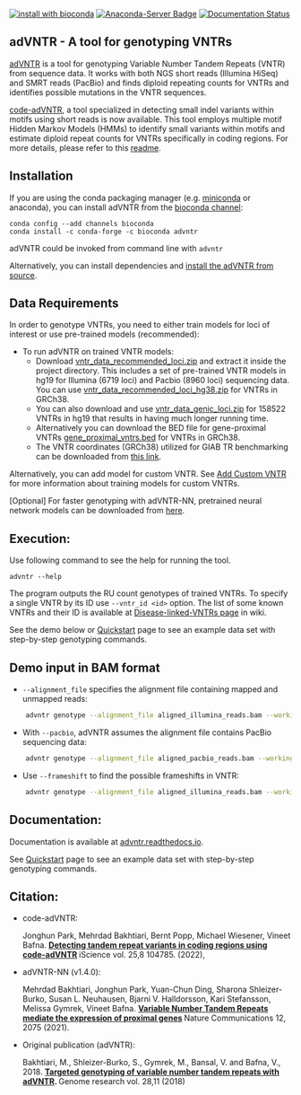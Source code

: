 [![install with bioconda](https://img.shields.io/badge/install%20with-bioconda-brightgreen.svg?style=flat-square)](http://bioconda.github.io/recipes/advntr/README.html)
[![Anaconda-Server Badge](https://anaconda.org/bioconda/advntr/badges/downloads.svg)](https://anaconda.org/bioconda/advntr)
[![Documentation Status](https://readthedocs.org/projects/pip/badge/?version=stable)](http://pip.pypa.io/en/stable/?badge=stable)

adVNTR - A tool for genotyping VNTRs
------------------------------------
[adVNTR](https://github.com/mehrdadbakhtiari/adVNTR/) is a tool for genotyping Variable Number Tandem Repeats (VNTR)
from sequence data. It works with both NGS short reads (Illumina HiSeq) and SMRT reads (PacBio) and finds
diploid repeating counts for VNTRs and identifies possible mutations in the VNTR sequences.

[code-adVNTR](https://github.com/mehrdadbakhtiari/adVNTR/tree/enhanced_hmm), a tool specialized in detecting small indel variants within motifs using short reads is now available. 
This tool employs multiple motif Hidden Markov Models (HMMs) to identify small variants within motifs and estimate diploid repeat counts for VNTRs specifically in coding regions. For more details, please refer to this [readme](https://github.com/mehrdadbakhtiari/adVNTR/tree/enhanced_hmm).

Installation
------------
If you are using the conda packaging manager (e.g. [miniconda](https://docs.conda.io/en/latest/miniconda.html) or anaconda),
you can install adVNTR from the [bioconda  channel](https://bioconda.github.io/):

    conda config --add channels bioconda
    conda install -c conda-forge -c bioconda advntr

adVNTR could be invoked from command line with ``advntr``

Alternatively, you can install dependencies and [install the adVNTR from source](http://advntr.readthedocs.io/en/latest/installation.html#install-from-source-not-recommended).


Data Requirements
-----------------
In order to genotype VNTRs, you need to either train models for loci of interest or use pre-trained models (recommended):
* To run adVNTR on trained VNTR models:
    - Download [vntr_data_recommended_loci.zip](https://cseweb.ucsd.edu/~mbakhtia/adVNTR/vntr_data_recommended_loci.zip)
    and extract it inside the project directory. This includes a set of pre-trained VNTR models in hg19 for Illumina (6719 loci)
    and Pacbio (8960 loci) sequencing data. You can use [vntr_data_recommended_loci_hg38.zip](https://cseweb.ucsd.edu/~mbakhtia/adVNTR/vntr_data_recommended_loci_hg38.zip) for VNTRs in GRCh38.
    - You can also download and use [vntr_data_genic_loci.zip](https://cseweb.ucsd.edu/~mbakhtia/adVNTR/vntr_data_genic_loci.zip)
    for 158522 VNTRs in hg19 that results in having much longer running time.
    - Alternatively you can download the BED file for gene-proximal VNTRs [gene_proximal_vntrs.bed](https://drive.google.com/file/d/1DetpBQySPNe2YAJa4FsjHn9qiRNS3wEV/view?usp=share_link) for VNTRs in GRCh38.
    - The VNTR coordinates (GRCh38) utilized for GIAB TR benchmarking can be downloaded from [this link](https://drive.google.com/file/d/1FCk4HeXQMBiwnXeLucmIgSrz2qcmEcts/view?usp=drive_link).

Alternatively, you can add model for custom VNTR. See [Add Custom VNTR](http://advntr.readthedocs.io/en/latest/tutorial.html#add-custom-vntr-label) for more information about training models for custom VNTRs.

[Optional] For faster genotyping with adVNTR-NN, pretrained neural network models can be downloaded from [here](https://drive.google.com/drive/folders/1xeIoaE_iX4JojfKjlUkqXQ0iONPR5Zax?usp=sharing).

Execution:
----------
Use following command to see the help for running the tool.

    advntr --help

The program outputs the RU count genotypes of trained VNTRs. To specify a single VNTR by its ID use ``--vntr_id <id>`` option.
The list of some known VNTRs and their ID is available at [Disease-linked-VNTRs page](https://github.com/mehrdadbakhtiari/adVNTR/wiki/Disease-linked-VNTRs) in wiki.

See the demo below or [Quickstart](http://advntr.readthedocs.io/en/latest/quickstart.html) page to see an example
data set with step-by-step genotyping commands.

Demo input in BAM format
------------------------
* ``--alignment_file`` specifies the alignment file containing mapped and unmapped reads:

```sh
    advntr genotype --alignment_file aligned_illumina_reads.bam --working_directory ./log_dir/
```

* With ``--pacbio``, adVNTR assumes the alignment file contains PacBio sequencing data:

```sh
    advntr genotype --alignment_file aligned_pacbio_reads.bam --working_directory ./log_dir/ --pacbio
```

* Use ``--frameshift`` to find the possible frameshifts in VNTR:

```sh
    advntr genotype --alignment_file aligned_illumina_reads.bam --working_directory ./log_dir/ --frameshift
```

Documentation:
--------------
Documentation is available at [advntr.readthedocs.io](http://advntr.readthedocs.io).

See [Quickstart](http://advntr.readthedocs.io/en/latest/quickstart.html) page to see an example data set with step-by-step genotyping commands.

Citation:
---------
- code-adVNTR:

    Jonghun Park, Mehrdad Bakhtiari, Bernt Popp, Michael Wiesener, Vineet Bafna.
    <b>[Detecting tandem repeat variants in coding regions using code-adVNTR](https://doi.org/10.1016/j.isci.2022.104785) </b> iScience vol. 25,8 104785. (2022),

- adVNTR-NN (v1.4.0):

    Mehrdad Bakhtiari, Jonghun Park, Yuan-Chun Ding, Sharona Shleizer-Burko, Susan L. Neuhausen, Bjarni V. Halldorsson, 
    Kari Stefansson, Melissa Gymrek, Vineet Bafna. <b>[Variable Number Tandem Repeats mediate the expression of proximal genes](https://doi.org/10.1038/s41467-021-22206-z) </b> 
    Nature Communications 12, 2075 (2021).

- Original publication (adVNTR):

    Bakhtiari, M., Shleizer-Burko, S., Gymrek, M., Bansal, V. and Bafna, V., 2018. 
    <b>[Targeted genotyping of variable number tandem repeats with adVNTR](https://genome.cshlp.org/content/28/11/1709). </b> Genome research vol. 28,11 (2018)
